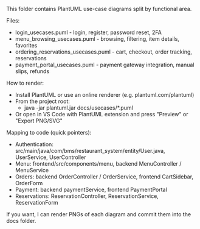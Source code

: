 This folder contains PlantUML use-case diagrams split by functional area.

Files:
- login_usecases.puml - login, register, password reset, 2FA
- menu_browsing_usecases.puml - browsing, filtering, item details, favorites
- ordering_reservations_usecases.puml - cart, checkout, order tracking, reservations
- payment_portal_usecases.puml - payment gateway integration, manual slips, refunds

How to render:
- Install PlantUML or use an online renderer (e.g. plantuml.com/plantuml)
- From the project root:
  - java -jar plantuml.jar docs/usecases/*.puml
- Or open in VS Code with PlantUML extension and press "Preview" or "Export PNG/SVG"

Mapping to code (quick pointers):
- Authentication: src/main/java/com/bms/restaurant_system/entity/User.java, UserService, UserController
- Menu: frontend/src/components/menu, backend MenuController / MenuService
- Orders: backend OrderController / OrderService, frontend CartSidebar, OrderForm
- Payment: backend paymentService, frontend PaymentPortal
- Reservations: ReservationController, ReservationService, ReservationForm

If you want, I can render PNGs of each diagram and commit them into the docs folder.
